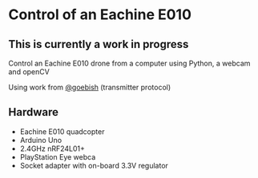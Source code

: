 # Control of an Eachine E010
## This is currently a work in progress

Control an Eachine E010 drone from a computer using Python, a webcam and openCV

Using work from [@goebish](https://github.com/goebish/nrf24_multipro) (transmitter protocol)


## Hardware
- Eachine E010 quadcopter 
- Arduino Uno 
- 2.4GHz nRF24L01+ 
- PlayStation Eye webca
- Socket adapter with on-board 3.3V regulator


